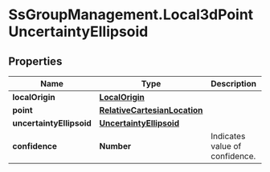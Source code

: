 # SsGroupManagement.Local3dPointUncertaintyEllipsoid

## Properties

Name | Type | Description | Notes
------------ | ------------- | ------------- | -------------
**localOrigin** | [**LocalOrigin**](LocalOrigin.md) |  | 
**point** | [**RelativeCartesianLocation**](RelativeCartesianLocation.md) |  | 
**uncertaintyEllipsoid** | [**UncertaintyEllipsoid**](UncertaintyEllipsoid.md) |  | 
**confidence** | **Number** | Indicates value of confidence. | 


